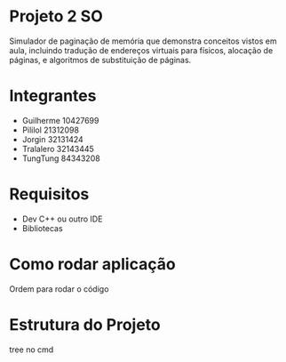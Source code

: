 # Projeto 2 SO

Simulador de paginação de memória que demonstra conceitos vistos em aula, incluindo tradução de endereços virtuais para físicos, alocação de páginas, e
algoritmos de substituição de páginas.

# Integrantes
- Guilherme 10427699
- Pililol 21312098
- Jorgin 32131424
- Tralalero 32143445
- TungTung 84343208

# Requisitos

* Dev C++ ou outro IDE
* Bibliotecas

# Como rodar aplicação

Ordem para rodar o código

# Estrutura do Projeto

tree no cmd
